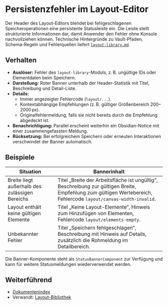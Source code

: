 # Persistenzfehler im Layout-Editor

Der Header des Layout-Editors blendet bei fehlgeschlagenen Speicheroperationen eine persistente Statusleiste ein. Die Leiste
stellt strukturierte Informationen dar, damit Anwender den Fehler ohne Konsole nachvollziehen können. Technische Hintergründe
zu Vault-Pfaden, Schema-Regeln und Fehlerquellen liefert [`layout-library.md`](./layout-library.md).

## Verhalten

- **Auslöser:** Fehler des `layout-library`-Moduls, z. B. ungültige IDs oder Elementdaten beim Speichern.
- **Darstellung:** Roter Banner unterhalb der Header-Statistik mit Titel, Beschreibung und Detail-Liste.
- **Details:**
  - Immer angezeigter Fehlercode (`layout/...`).
  - Kontextabhängige Empfehlungen (z. B. gültiger Größenbereich 200–2000 px).
  - Originalfehlermeldung, falls sie nicht bereits durch die Empfehlung abgedeckt ist.
- **Benachrichtigung:** Parallel erscheint weiterhin ein Obsidian-Notice mit einer zusammengefassten Meldung.
- **Rücksetzung:** Bei erfolgreichem Speichern oder erneuten Interaktionen verschwindet der Banner automatisch.

## Beispiele

| Situation | Bannerinhalt |
| --- | --- |
| Breite liegt außerhalb des zulässigen Bereichs | Titel „Breite der Arbeitsfläche ist ungültig“, Beschreibung zur gültigen Breite, Empfehlung zum gültigen Wertebereich, Fehlercode `layout/canvas-width-invalid`. |
| Layout enthält keine gültigen Elemente | Titel „Keine Layout-Elemente“, Hinweis zum Hinzufügen von Elementen, Fehlercode `layout/elements-empty`. |
| Unbekannter Fehler | Titel „Speichern fehlgeschlagen“, Beschreibung mit Hinweis auf Details, zusätzlich die Rohmeldung im Detailbereich. |

Die Banner-Komponente steht als `StatusBannerComponent` zur Verfügung und kann für weitere Statusmeldungen wiederverwendet
werden.

## Weiterführend

- [Dokumentenindex](./README.md)
- Verwandt: [Layout-Bibliothek](./layout-library.md)
